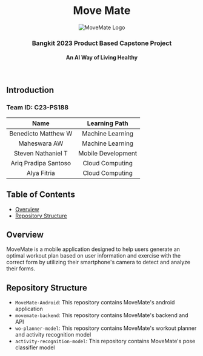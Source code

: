 <h1 align="center">Move Mate</h1>
<p align="center">
  <img src="https://github.com/pdshi/.github/assets/85666915/a97ba559-345d-4d5e-bbcc-9af4be126a8f" alt="MoveMate Logo">
</p>
<h3 align="center">Bangkit 2023 Product Based Capstone Project</h3>
<h4 align="center">An AI Way of Living Healthy</h4>
<br>

## Introduction
### Team ID: C23-PS188
| Name | Learning Path |
| :---: | :---: |
| Benedicto Matthew W | Machine Learning |
| Maheswara AW | Machine Learning |
| Steven Nathaniel T | Mobile Development |
| Ariq Pradipa Santoso | Cloud Computing |
| Alya Fitria | Cloud Computing |

## Table of Contents

- [Overview](#overview)
- [Repository Structure](#repository-structure)

## Overview
MoveMate is a mobile application designed to help users generate an optimal workout plan based on user information and exercise with the correct form by utilizing their smartphone's camera to detect and analyze their forms.

## Repository Structure
- `MoveMate-Android`: This repository contains MoveMate's android application
- `movemate-backend`: This repository contains MoveMate's backend and API
- `wo-planner-model`: This repository contains MoveMate's workout planner and activity recognition model
- `activity-recognition-model`: This repository contains MoveMate's pose classifier model
